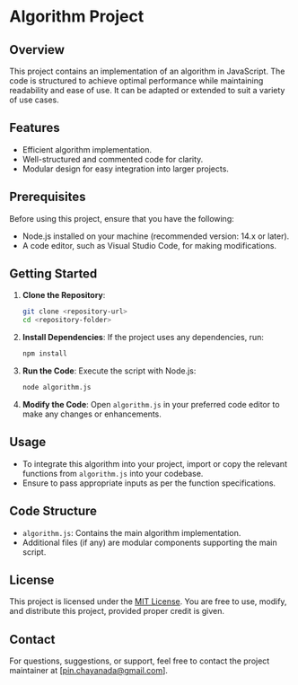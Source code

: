 # Algorithm Project

## Overview
This project contains an implementation of an algorithm in JavaScript. The code is structured to achieve optimal performance while maintaining readability and ease of use. It can be adapted or extended to suit a variety of use cases.

## Features
- Efficient algorithm implementation.
- Well-structured and commented code for clarity.
- Modular design for easy integration into larger projects.

## Prerequisites
Before using this project, ensure that you have the following:
- Node.js installed on your machine (recommended version: 14.x or later).
- A code editor, such as Visual Studio Code, for making modifications.

## Getting Started
1. **Clone the Repository**:
   ```bash
   git clone <repository-url>
   cd <repository-folder>
   ```

2. **Install Dependencies**:
   If the project uses any dependencies, run:
   ```bash
   npm install
   ```

3. **Run the Code**:
   Execute the script with Node.js:
   ```bash
   node algorithm.js
   ```

4. **Modify the Code**:
   Open `algorithm.js` in your preferred code editor to make any changes or enhancements.

## Usage
- To integrate this algorithm into your project, import or copy the relevant functions from `algorithm.js` into your codebase.
- Ensure to pass appropriate inputs as per the function specifications.

## Code Structure
- `algorithm.js`: Contains the main algorithm implementation.
- Additional files (if any) are modular components supporting the main script.

## License
This project is licensed under the [MIT License](LICENSE). You are free to use, modify, and distribute this project, provided proper credit is given.

## Contact
For questions, suggestions, or support, feel free to contact the project maintainer at [pin.chayanada@gmail.com].


